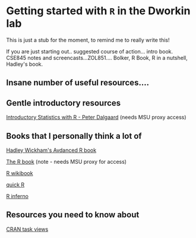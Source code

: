 Getting started with `R` in the Dworkin lab
===========================================

This is just a stub for the moment, to remind me to really write this!

If you are just starting out.. suggested course of action...
intro book. CSE845 notes and screencasts...ZOL851.... Bolker, R Book, R in a nutshell, Hadley's book.

## Insane number of useful resources....

## Gentle introductory resources
[Introductory Statistics with R - Peter Dalgaard](http://ezproxy.msu.edu:2047/login?url=http://link.springer.com/openurl?genre=book&isbn=978-0-387-79053-4) (needs MSU proxy access)

## Books that I personally think a lot of
[Hadley Wickham's Avdanced R book](http://adv-r.had.co.nz/)

[The R book](http://ezproxy.msu.edu:2047/login?url=http://onlinelibrary.wiley.com/book/10.1002/9780470515075) (note - needs MSU proxy for access)

[R wikibook](http://en.wikibooks.org/wiki/R_Programming)

[quick R](http://www.statmethods.net/)

[R inferno](http://www.burns-stat.com/pages/Tutor/R_inferno.pdf)

## Resources you need to know about
[CRAN task views](http://cran.r-project.org/web/views/)


